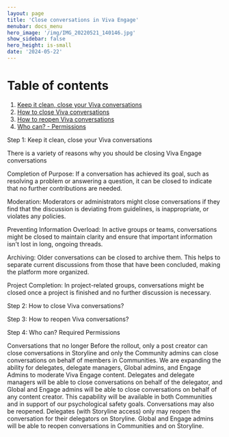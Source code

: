 ```yaml
---
layout: page
title: 'Close conversations in Viva Engage'
menubar: docs_menu
hero_image: '/img/IMG_20220521_140146.jpg'
show_sidebar: false
hero_height: is-small
date: '2024-05-22'
---
```




# Table of contents
1. [Keep it clean, close your Viva conversations](#closeVivaconversations)
2. [How to close Viva conversations](#howtoclose)
3. [How to reopen Viva conversations](#howtoreopen)
4. [Who can? - Permissions](#permissions)






Step 1: Keep it clean, close your Viva conversations <a name="closeVivaconversations"></a>

There is a variety of reasons why you should be closing Viva Engage conversations

Completion of Purpose: If a conversation has achieved its goal, such as resolving a problem or answering a question, it can be closed to indicate that no further contributions are needed.

Moderation: Moderators or administrators might close conversations if they find that the discussion is deviating from guidelines, is inappropriate, or violates any policies.

Preventing Information Overload: In active groups or teams, conversations might be closed to maintain clarity and ensure that important information isn't lost in long, ongoing threads.

Archiving: Older conversations can be closed to archive them. This helps to separate current discussions from those that have been concluded, making the platform more organized.

Project Completion: In project-related groups, conversations might be closed once a project is finished and no further discussion is necessary.


Step 2: How to close Viva conversations? <a name="closeVivaconversations"></a>

Step 3: How to reopen Viva conversations? <a name="closeVivaconversations"></a>

Step 4: Who can? Required Permissions  <a name="closeVivaconversations"></a>

Conversations that no longer 
Before the rollout, only a post creator can close conversations in Storyline and only the Community admins can close conversations on behalf of members in Communities. We are expanding the ability for delegates, delegate managers, Global admins, and Engage Admins to moderate Viva Engage content. 
Delegates and delegate managers will be able to close conversations on behalf of the delegator, and Global and Engage admins will be able to close conversations on behalf of any content creator. This capability will be available in both Communities and in support of our psychological safety goals.
Conversations may also be reopened. Delegates (with Storyline access) only may reopen the conversation for their delegators on Storyline. Global and Engage admins will be able to reopen conversations in Communities and on Storyline.










